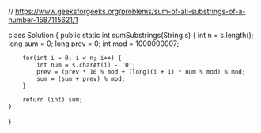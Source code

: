 // https://www.geeksforgeeks.org/problems/sum-of-all-substrings-of-a-number-1587115621/1

class Solution {
    public static int sumSubstrings(String s) {
        int n = s.length();
        long sum = 0;
        long prev = 0;
        int mod = 1000000007;

        for(int i = 0; i < n; i++) {
            int num = s.charAt(i) - '0';
            prev = (prev * 10 % mod + (long)(i + 1) * num % mod) % mod;
            sum = (sum + prev) % mod;
        }

        return (int) sum;
    }
}
